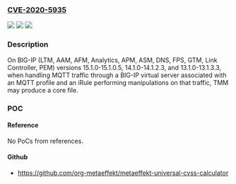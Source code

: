 ### [CVE-2020-5935](https://cve.mitre.org/cgi-bin/cvename.cgi?name=CVE-2020-5935)
![](https://img.shields.io/static/v1?label=Product&message=BIG-IP%20(LTM%2C%20AAM%2C%20AFM%2C%20Analytics%2C%20APM%2C%20ASM%2C%20DNS%2C%20FPS%2C%20GTM%2C%20Link%20Controller%2C%20PEM)&color=blue)
![](https://img.shields.io/static/v1?label=Version&message=15.1.0-15.1.0.5%2C%2014.1.0-14.1.2.3%2C%2013.1.0-13.1.3.3%20&color=brightgreen)
![](https://img.shields.io/static/v1?label=Vulnerability&message=DoS&color=brightgreen)

### Description

On BIG-IP (LTM, AAM, AFM, Analytics, APM, ASM, DNS, FPS, GTM, Link Controller, PEM) versions 15.1.0-15.1.0.5, 14.1.0-14.1.2.3, and 13.1.0-13.1.3.3, when handling MQTT traffic through a BIG-IP virtual server associated with an MQTT profile and an iRule performing manipulations on that traffic, TMM may produce a core file.

### POC

#### Reference
No PoCs from references.

#### Github
- https://github.com/org-metaeffekt/metaeffekt-universal-cvss-calculator

